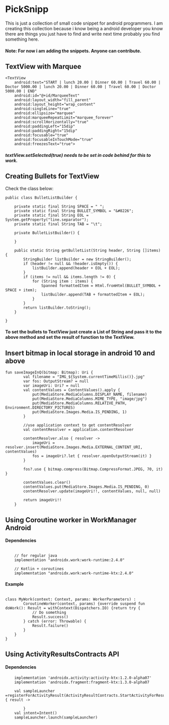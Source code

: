# PickSnipp
This is just a collection of small code snippet for android programmers. I am creating this collection because i know being a android developer you know there are things you just have to find and write next time probably you find something here. 

#### Note: For now i am adding the snippets. Anyone can contribute.

## TextView with Marquee 
```
<TextView
    android:text="START | lunch 20.00 | Dinner 60.00 | Travel 60.00 | Doctor 5000.00 | lunch 20.00 | Dinner 60.00 | Travel 60.00 | Doctor 5000.00 | END"
    android:id="@+id/MarqueeText" 
    android:layout_width="fill_parent"
    android:layout_height="wrap_content" 
    android:singleLine="true"
    android:ellipsize="marquee" 
    android:marqueeRepeatLimit="marquee_forever"
    android:scrollHorizontally="true" 
    android:paddingLeft="15dip" 
    android:paddingRight="15dip" 
    android:focusable="true" 
    android:focusableInTouchMode="true" 
    android:freezesText="true">
```
##### textView.setSelected(true) needs to be set in code behind for this to work.


## Creating Bullets for TextView

Check the class below:

```
public class BulletListBuilder {

    private static final String SPACE = " ";
    private static final String BULLET_SYMBOL = "&#8226";
    private static final String EOL = System.getProperty("line.separator");
    private static final String TAB = "\t";

    private BulletListBuilder() {

    }

    public static String getBulletList(String header, String []items) {
        StringBuilder listBuilder = new StringBuilder();
        if (header != null && !header.isEmpty()) {
            listBuilder.append(header + EOL + EOL);
        }
        if (items != null && items.length != 0) {
            for (String item : items) {
                Spanned formattedItem = Html.fromHtml(BULLET_SYMBOL + SPACE + item);
                listBuilder.append(TAB + formattedItem + EOL);
            }
        }
        return listBuilder.toString();
    }

}

```
#### To set the bullets to TextView just create a List of String and pass it to the above method and set the result of function to the TextView.

## Insert bitmap in local storage in android 10 and above

``` 
fun saveImageInQ(bitmap: Bitmap): Uri {
        val filename = "IMG_${System.currentTimeMillis()}.jpg"
        var fos: OutputStream? = null
        var imageUri: Uri? = null
        val contentValues = ContentValues().apply {
            put(MediaStore.MediaColumns.DISPLAY_NAME, filename)
            put(MediaStore.MediaColumns.MIME_TYPE, "image/jpg")
            put(MediaStore.MediaColumns.RELATIVE_PATH, Environment.DIRECTORY_PICTURES)
            put(MediaStore.Images.Media.IS_PENDING, 1)
        }

        //use application context to get contentResolver
        val contentResolver = application.contentResolver

        contentResolver.also { resolver ->
            imageUri = resolver.insert(MediaStore.Images.Media.EXTERNAL_CONTENT_URI, contentValues)
            fos = imageUri?.let { resolver.openOutputStream(it) }
        }

        fos?.use { bitmap.compress(Bitmap.CompressFormat.JPEG, 70, it) }

        contentValues.clear()
        contentValues.put(MediaStore.Images.Media.IS_PENDING, 0)
        contentResolver.update(imageUri!!, contentValues, null, null)

        return imageUri!!
    }
```
## Using Coroutine worker in WorkManager Android
#### Dependencies

```
    
    // for regular java
    implementation "androidx.work:work-runtime:2.4.0"

    // Kotlin + coroutines
    implementation "androidx.work:work-runtime-ktx:2.4.0"
```

#### Example

```

class MyWork(context: Context, params: WorkerParameters) :
        CoroutineWorker(context, params) {override suspend fun doWork(): Result = withContext(Dispatchers.IO) {return try {
            // Do something
            Result.success()
        } catch (error: Throwable) {
            Result.failure()
        }
    }
}

```
## Using ActivityResultsContracts API
#### Dependencies

```
    implementation 'androidx.activity:activity-ktx:1.2.0-alpha07'
    implementation 'androidx.fragment:fragment-ktx:1.3.0-alpha07
```

```
    val sampleLauncher =registerForActivityResult(ActivityResultContracts.StartActivityForResult()) { result ->
        
        }
    val intent=Intent()
    sampleLauncher.launch(sampleLauncher)
```
